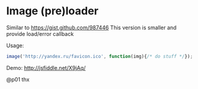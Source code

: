 Image (pre)loader
=========

Similar to https://gist.github.com/987446 This version is smaller and provide load/error callback

Usage:

```javascript
image('http://yandex.ru/favicon.ico', function(img){/* do stuff */});
```

Demo: http://jsfiddle.net/X9jAq/

@p01 thx